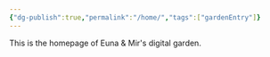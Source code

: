 ```yaml
---
{"dg-publish":true,"permalink":"/home/","tags":["gardenEntry"]}
---
```


This is the homepage of Euna & Mir's digital garden. 
